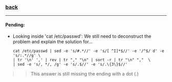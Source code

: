 ### [back](https://github.com/idevHive/42/tree/master/Piscines/C/Day01/files/ex07)

------------------------------------------
#### Pending:
* Looking inside 'cat /etc/passwd':
We still need to deconstruct the problem and explain the solution for...
	```
	cat /etc/passwd | sed -e 's/#.*//' -e 's/[ ^I]*$//' -e '/^$/ d' -e 's/:.*//g' \
	| tr '\n' ',' | rev | tr "," "\n" | sort -r | tr "\n" ","  \
	| sed -e 's/, */, /g' -e 's/.$//' -e 's/.\{3\}$//'
	```

>> This answer is still missing the ending with a dot (.)
